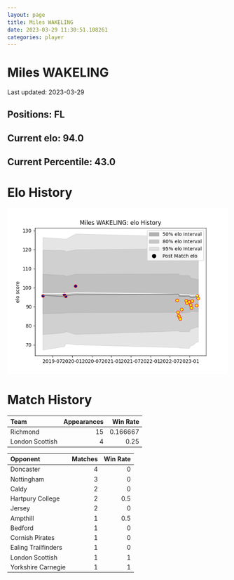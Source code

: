 ```yaml
---  
layout: page  
title: Miles WAKELING  
date: 2023-03-29 11:30:51.108261  
categories: player  
---
```

# Miles WAKELING


Last updated: 2023-03-29
## Positions: FL

## Current elo: 94.0

## Current Percentile: 43.0

# Elo History


![elo history](history_MilesWAKELING.png)
# Match History


| Team            |   Appearances |   Win Rate |
|:----------------|--------------:|-----------:|
| Richmond        |            15 |   0.166667 |
| London Scottish |             4 |   0.25     |

| Opponent            |   Matches |   Win Rate |
|:--------------------|----------:|-----------:|
| Doncaster           |         4 |        0   |
| Nottingham          |         3 |        0   |
| Caldy               |         2 |        0   |
| Hartpury College    |         2 |        0.5 |
| Jersey              |         2 |        0   |
| Ampthill            |         1 |        0.5 |
| Bedford             |         1 |        0   |
| Cornish Pirates     |         1 |        0   |
| Ealing Trailfinders |         1 |        0   |
| London Scottish     |         1 |        1   |
| Yorkshire Carnegie  |         1 |        1   |